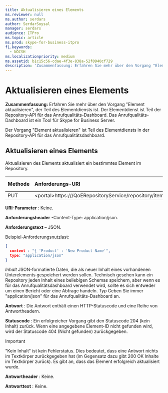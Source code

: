 ```yaml
---
title: Aktualisieren eines Elements
ms.reviewer: null
ms.author: serdars
author: SerdarSoysal
manager: serdars
audience: ITPro
ms.topic: article
ms.prod: skype-for-business-itpro
f1.keywords:
  - NOCSH
ms.localizationpriority: medium
ms.assetid: b1c15c56-cdae-4f3e-838a-52f0940cf729
description: 'Zusammenfassung: Erfahren Sie mehr über den Vorgang "Element aktualisieren", der Teil des Elementdiensts ist. Der Elementdienst ist Teil der Repository-API für das Anrufqualitäts-Dashboard. Das Anrufqualitäts-Dashboard ist ein Tool für Skype for Business Server.'
---
```


# <a name="update-item"></a>Aktualisieren eines Elements
 
**Zusammenfassung:** Erfahren Sie mehr über den Vorgang "Element aktualisieren", der Teil des Elementdiensts ist. Der Elementdienst ist Teil der Repository-API für das Anrufqualitäts-Dashboard. Das Anrufqualitäts-Dashboard ist ein Tool für Skype for Business Server.
  
Der Vorgang "Element aktualisieren" ist Teil des Elementdiensts in der Repository-API für das Anrufqualitätsdashboard.
  
## <a name="update-item"></a>Aktualisieren eines Elements

Aktualisieren des Elements aktualisiert ein bestimmtes Element im Repository.
  

|**Methode**|**Anforderungs-URI**|**HTTP-Version**|
|:-----|:-----|:-----|
|PUT  <br/> |\<portal\>https:///QoERepositoryService/repository/item/{itemId}  <br/> |HTTP/1.1  <br/> |
   
 **URI-Parameter** : Keine.
  
 **Anforderungsheader** -Content-Type: application/json.
  
 **Anforderungstext** – JSON.
  
Beispiel-Anforderungsnutzlast:
  
```json
{
  content : "{ 'Product' : 'New Product Name'",
  type: "application/json"
}
```

 *Inhalt*  JSON-formatierte Daten, die als neuer Inhalt eines vorhandenen Unterelements gespeichert werden sollen. Technisch gesehen kann ein Repository jeden Inhalt eines beliebigen Schemas speichern, aber wenn es für das Anrufqualitätsdashboard verwendet wird, sollte es sich entweder um einen Bericht oder eine Abfrage handeln. *Typ*  Geben Sie immer "application/json" für das Anrufqualitäts-Dashboard an.
  
 **Antwort** : Die Antwort enthält einen HTTP-Statuscode und eine Reihe von Antwortheadern.
  
 **Statuscode** : Ein erfolgreicher Vorgang gibt den Statuscode 204 (kein Inhalt) zurück. Wenn eine angegebene Element-ID nicht gefunden wird, wird der Statuscode 404 (Nicht gefunden) zurückgegeben.
  
> [!IMPORTANT]
> "Kein Inhalt" ist kein Fehlerstatus. Dies bedeutet, dass eine Antwort nichts im Textkörper zurückgegeben hat (im Gegensatz dazu gibt 200 OK Inhalte im Textkörper zurück). Es gibt an, dass das Element erfolgreich aktualisiert wurde. 
  
 **Antwortheader** : Keine.
  
 **Antworttext** : Keine.
  


